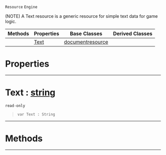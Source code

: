  `Resource` `Engine`



(NOTE) A Text resource is a generic resource for simple text data for game logic.

|Methods|Properties|Base Classes|Derived Classes|
|---|---|---|---|
| |[ Text](https://github.com/PlasmaEngine/PlasmaDocs/blob/master/code_reference/class_reference/textblock.markdown#text-plasma-engine-documen)|[documentresource](https://github.com/PlasmaEngine/PlasmaDocs/blob/master/code_reference/class_reference/documentresource.markdown)| |


 #  Properties


---  
 #  Text : [string](https://github.com/PlasmaEngine/PlasmaDocs/blob/master/code_reference/lightning_base_types/string.markdown)

 `read-only`

> 
> ``` lang=cpp, name=Lightning
> var Text : String


---  
 #  Methods


---  
 

 